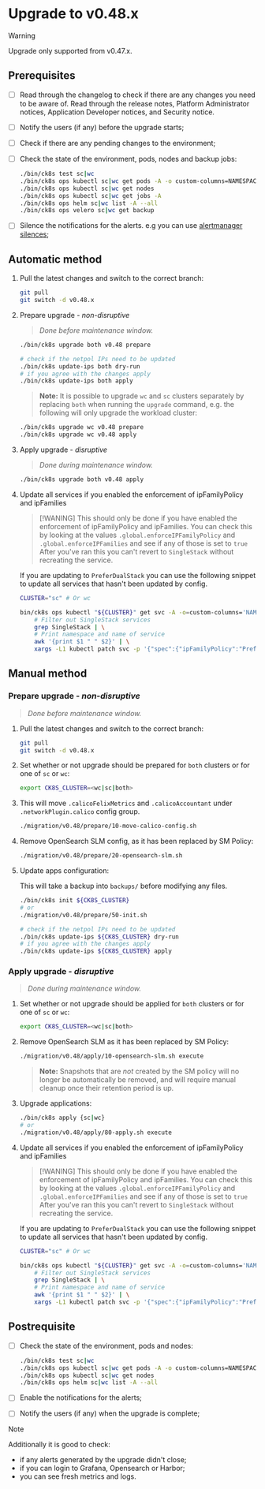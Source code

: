 # Upgrade to v0.48.x

> [!WARNING]
> Upgrade only supported from v0.47.x.

<!--
Notice to developers on writing migration steps:

- Migration steps:
  - are written per minor version and placed in a subdirectory of the migration directory with the name `vX.Y/`,
  - are written to be idempotent and usable no matter which patch version you are upgrading from and to,
  - are documented in this document to be able to run them manually,
  - are divided into prepare and apply steps:
    - Prepare steps:
      - are placed in the `prepare/` directory,
      - may **only** modify the configuration of the environment,
      - may **not** modify the state of the environment,
      - steps are run in order of their names use two digit prefixes.
    - Apply steps:
      - are placed in the `apply/` directory,
      - may **only** modify the state of the environment,
      - may **not** modify the configuration of the environment,
      - are run in order of their names use two digit prefixes,
      - are run with the argument `execute` on upgrade and should return 1 on failure and 2 on successful internal rollback,
      - are rerun with the argument `rollback` on execute failure and should return 1 on failure.

For prepare the init step is given.
For apply the bootstrap and the apply steps are given, it is expected that releases upgraded in custom steps are excluded from the apply step.

Upgrades of components that are dependent on each other should be done within the same snippet to easily manage the upgrade to a working state and to be able to rollback to a working state.

Steps should use the `scripts/migration/lib.sh` which will provide helper functions, see the file for available helper functions.
This script expects the `ROOT` environment variable to be set pointing to the root of the repository.
As with all scripts in this repository `CK8S_CONFIG_PATH` is expected to be set.
-->

## Prerequisites

- [ ] Read through the changelog to check if there are any changes you need to be aware of. Read through the release notes, Platform Administrator notices, Application Developer notices, and Security notice.
- [ ] Notify the users (if any) before the upgrade starts;
- [ ] Check if there are any pending changes to the environment;
- [ ] Check the state of the environment, pods, nodes and backup jobs:

    ```bash
    ./bin/ck8s test sc|wc
    ./bin/ck8s ops kubectl sc|wc get pods -A -o custom-columns=NAMESPACE:metadata.namespace,POD:metadata.name,READY-false:status.containerStatuses[*].ready,REASON:status.containerStatuses[*].state.terminated.reason | grep false | grep -v Completed
    ./bin/ck8s ops kubectl sc|wc get nodes
    ./bin/ck8s ops kubectl sc|wc get jobs -A
    ./bin/ck8s ops helm sc|wc list -A --all
    ./bin/ck8s ops velero sc|wc get backup
    ```

- [ ] Silence the notifications for the alerts. e.g you can use [alertmanager silences](https://prometheus.io/docs/alerting/latest/alertmanager/#silences);

## Automatic method

1. Pull the latest changes and switch to the correct branch:

    ```bash
    git pull
    git switch -d v0.48.x
    ```

1. Prepare upgrade - _non-disruptive_

    > _Done before maintenance window._

    ```bash
    ./bin/ck8s upgrade both v0.48 prepare

    # check if the netpol IPs need to be updated
    ./bin/ck8s update-ips both dry-run
    # if you agree with the changes apply
    ./bin/ck8s update-ips both apply
    ```

    > **Note:**
    > It is possible to upgrade `wc` and `sc` clusters separately by replacing `both` when running the `upgrade` command, e.g. the following will only upgrade the workload cluster:

    ```bash
    ./bin/ck8s upgrade wc v0.48 prepare
    ./bin/ck8s upgrade wc v0.48 apply
    ```

1. Apply upgrade - _disruptive_

    > _Done during maintenance window._

    ```bash
    ./bin/ck8s upgrade both v0.48 apply
    ```

1. Update all services if you enabled the enforcement of ipFamilyPolicy and ipFamilies

    > [!WANING]
    > This should only be done if you have enabled the enforcement of ipFamilyPolicy and ipFamilies.
    > You can check this by looking at the values `.global.enforceIPFamilyPolicy` and `.global.enforceIPFamilies` and see if any of those is set to `true`
    > After you've ran this you can't revert to `SingleStack` without recreating the service.

    If you are updating to `PreferDualStack` you can use the following snippet to update all services that hasn't been updated by config.

    ```bash
    CLUSTER="sc" # Or wc

    bin/ck8s ops kubectl "${CLUSTER}" get svc -A -o=custom-columns='NAMESPACE:.metadata.namespace,NAME:.metadata.name,POLICY:.spec.ipFamilyPolicy' | \
        # Filter out SingleStack services
        grep SingleStack | \
        # Print namespace and name of service
        awk '{print $1 " " $2}' | \
        xargs -L1 kubectl patch svc -p '{"spec":{"ipFamilyPolicy":"PreferDualStack","ipFamilies":["IPv4","IPv6"]}}' --type=merge -n
    ```

## Manual method

### Prepare upgrade - _non-disruptive_

> _Done before maintenance window._

1. Pull the latest changes and switch to the correct branch:

    ```bash
    git pull
    git switch -d v0.48.x
    ```

1. Set whether or not upgrade should be prepared for `both` clusters or for one of `sc` or `wc`:

    ```bash
    export CK8S_CLUSTER=<wc|sc|both>
    ```

1. This will move `.calicoFelixMetrics` and `.calicoAccountant` under `.networkPlugin.calico` config group.

    ```bash
    ./migration/v0.48/prepare/10-move-calico-config.sh
    ```

1. Remove OpenSearch SLM config, as it has been replaced by SM Policy:

    ```bash
    ./migration/v0.48/prepare/20-opensearch-slm.sh
    ```

1. Update apps configuration:

    This will take a backup into `backups/` before modifying any files.

    ```bash
    ./bin/ck8s init ${CK8S_CLUSTER}
    # or
    ./migration/v0.48/prepare/50-init.sh

    # check if the netpol IPs need to be updated
    ./bin/ck8s update-ips ${CK8S_CLUSTER} dry-run
    # if you agree with the changes apply
    ./bin/ck8s update-ips ${CK8S_CLUSTER} apply
    ```

### Apply upgrade - _disruptive_

> _Done during maintenance window._

1. Set whether or not upgrade should be applied for `both` clusters or for one of `sc` or `wc`:

    ```bash
    export CK8S_CLUSTER=<wc|sc|both>
    ```

1. Remove OpenSearch SLM as it has been replaced by SM Policy:

    ```bash
    ./migration/v0.48/apply/10-opensearch-slm.sh execute
    ```

    > **Note:**
    > Snapshots that are _not_ created by the SM policy will no longer be automatically be removed, and will require manual cleanup once their retention period is up.

1. Upgrade applications:

    ```bash
    ./bin/ck8s apply {sc|wc}
    # or
    ./migration/v0.48/apply/80-apply.sh execute
    ```

1. Update all services if you enabled the enforcement of ipFamilyPolicy and ipFamilies

    > [!WANING]
    > This should only be done if you have enabled the enforcement of ipFamilyPolicy and ipFamilies.
    > You can check this by looking at the values `.global.enforceIPFamilyPolicy` and `.global.enforceIPFamilies` and see if any of those is set to `true`
    > After you've ran this you can't revert to `SingleStack` without recreating the service.

    If you are updating to `PreferDualStack` you can use the following snippet to update all services that hasn't been updated by config.

    ```bash
    CLUSTER="sc" # Or wc

    bin/ck8s ops kubectl "${CLUSTER}" get svc -A -o=custom-columns='NAMESPACE:.metadata.namespace,NAME:.metadata.name,POLICY:.spec.ipFamilyPolicy' | \
        # Filter out SingleStack services
        grep SingleStack | \
        # Print namespace and name of service
        awk '{print $1 " " $2}' | \
        xargs -L1 kubectl patch svc -p '{"spec":{"ipFamilyPolicy":"PreferDualStack","ipFamilies":["IPv4","IPv6"]}}' --type=merge -n
    ```

## Postrequisite

- [ ] Check the state of the environment, pods and nodes:

    ```bash
    ./bin/ck8s test sc|wc
    ./bin/ck8s ops kubectl sc|wc get pods -A -o custom-columns=NAMESPACE:metadata.namespace,POD:metadata.name,READY-false:status.containerStatuses[*].ready,REASON:status.containerStatuses[*].state.terminated.reason | grep false | grep -v Completed
    ./bin/ck8s ops kubectl sc|wc get nodes
    ./bin/ck8s ops helm sc|wc list -A --all
    ```

- [ ] Enable the notifications for the alerts;
- [ ] Notify the users (if any) when the upgrade is complete;

> [!NOTE]
> Additionally it is good to check:
>
> - if any alerts generated by the upgrade didn't close;
> - if you can login to Grafana, Opensearch or Harbor;
> - you can see fresh metrics and logs.
